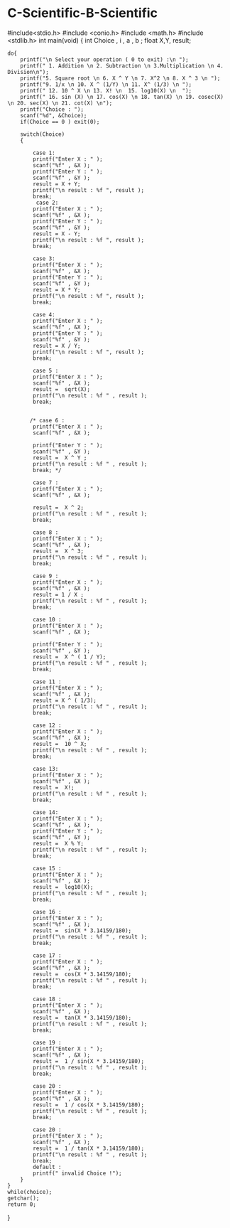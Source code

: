 # C-Scientific-B-Scientific



#include<stdio.h>
#include <conio.h>
#include <math.h>
#include <stdlib.h>
int main(void) 
{
    int Choice , i , a , b ;
    float X,Y, result;
    
    do{
        printf("\n Select your operation ( 0 to exit) :\n ");
        printf(" 1. Addition \n 2. Subtraction \n 3.Multiplication \n 4. Division\n");
        printf("5. Square root \n 6. X ^ Y \n 7. X^2 \n 8. X ^ 3 \n ");
        printf("9. 1/x \n 10. X ^ (1/Y) \n 11. X^ (1/3) \n ");
        printf(" 12. 10 ^ X \n 13. X! \n  15. log10(X) \n  ");
        printf(" 16. sin (X) \n 17. cos(X) \n 18. tan(X) \n 19. cosec(X) \n 20. sec(X) \n 21. cot(X) \n");
        printf("Choice : ");
        scanf("%d", &Choice);
        if(Choice == 0 ) exit(0);
        
        switch(Choice)
        {
            
            case 1: 
            printf("Enter X : " );
            scanf("%f" , &X );
            printf("Enter Y : " );
            scanf("%f" , &Y );
            result = X + Y;
            printf("\n result : %f ", result );
            break;
             case 2: 
            printf("Enter X : " );
            scanf("%f" , &X );
            printf("Enter Y : " );
            scanf("%f" , &Y );
            result = X - Y;
            printf("\n result : %f ", result );
            break;
           
            case 3: 
            printf("Enter X : " );
            scanf("%f" , &X );
            printf("Enter Y : " );
            scanf("%f" , &Y );
            result = X * Y;
            printf("\n result : %f ", result );
            break;
           
            case 4: 
            printf("Enter X : " );
            scanf("%f" , &X );
            printf("Enter Y : " );
            scanf("%f" , &Y );
            result = X / Y;
            printf("\n result : %f ", result );
            break;
            
            case 5 :
            printf("Enter X : " );
            scanf("%f" , &X );
            result =  sqrt(X);
            printf("\n result : %f " , result );
            break;
           
           
           /* case 6 :
            printf("Enter X : " );
            scanf("%f" , &X );
            
            printf("Enter Y : " );
            scanf("%f" , &Y );
            result =  X ^ Y ;
            printf("\n result : %f " , result );
            break; */
            
            case 7 :
            printf("Enter X : " );
            scanf("%f" , &X );
            
            result =  X ^ 2;
            printf("\n result : %f " , result );
            break;
            
            case 8 :
            printf("Enter X : " );
            scanf("%f" , &X );
            result =  X ^ 3;
            printf("\n result : %f " , result );
            break;
            
            case 9 :
            printf("Enter X : " );
            scanf("%f" , &X );
            result = 1 / X ;
            printf("\n result : %f " , result );
            break;
            
            case 10 :
            printf("Enter X : " );
            scanf("%f" , &X );
            
            printf("Enter Y : " );
            scanf("%f" , &Y );
            result =  X ^ ( 1 / Y);
            printf("\n result : %f " , result );
            break;
            
            case 11 :
            printf("Enter X : " );
            scanf("%f" , &X );
            result = X ^ ( 1/3);
            printf("\n result : %f " , result );
            break;
            
            case 12 :
            printf("Enter X : " );
            scanf("%f" , &X );
            result =  10 ^ X;
            printf("\n result : %f " , result );
            break;
            
            case 13:
            printf("Enter X : " );
            scanf("%f" , &X );
            result =  X!;
            printf("\n result : %f " , result );
            break;
            
            case 14:
            printf("Enter X : " );
            scanf("%f" , &X );
            printf("Enter Y : " );
            scanf("%f" , &Y );
            result =  X % Y;
            printf("\n result : %f " , result );
            break;
            
            case 15 :
            printf("Enter X : " );
            scanf("%f" , &X );
            result =  log10(X);
            printf("\n result : %f " , result );
            break;
            
            case 16 :
            printf("Enter X : " );
            scanf("%f" , &X );
            result =  sin(X * 3.14159/180);
            printf("\n result : %f " , result );
            break;
            
            case 17 :
            printf("Enter X : " );
            scanf("%f" , &X );
            result =  cos(X * 3.14159/180);
            printf("\n result : %f " , result );
            break;
            
            case 18 :
            printf("Enter X : " );
            scanf("%f" , &X );
            result =  tan(X * 3.14159/180);
            printf("\n result : %f " , result );
            break;
            
            case 19 :
            printf("Enter X : " );
            scanf("%f" , &X );
            result =  1 / sin(X * 3.14159/180);
            printf("\n result : %f " , result );
            break;
            
            case 20 :
            printf("Enter X : " );
            scanf("%f" , &X );
            result =  1 / cos(X * 3.14159/180);
            printf("\n result : %f " , result );
            break;
            
            case 20 :
            printf("Enter X : " );
            scanf("%f" , &X );
            result =  1 / tan(X * 3.14159/180);
            printf("\n result : %f " , result );
            break;
            default : 
            printf(" invalid Choice !");
        }
    }
    while(choice);
    getchar();
    return 0;
}

    
            
            
        
   
    
    
